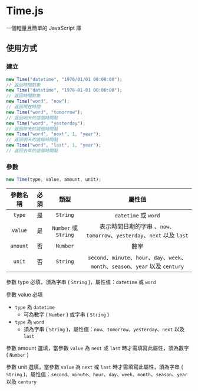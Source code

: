 # Time.js

一個輕量且簡單的 JavaScript 庫

## 使用方式

### 建立

```js
new Time("datetime", "1970/01/01 00:00:00");
// 返回時間對象
new Time("datetime", "1970-01-01 00:00:00");
// 返回時間對象
new Time("word", "now");
// 返回現在時間
new Time("word", "tomorrow");
// 返回明天的這個時間點
new Time("word", "yesterday");
// 返回昨天的這個時間點
new Time("word", "next", 1, "year");
// 返回明天的這個時間點
new Time("word", "last", 1, "year");
// 返回去年的這個時間點
```

### 參數

```js
new Time(type, value, amount, unit);
```

| 參數名稱 | 必須 |          類型        |                                     屬性值                                        |
|:-------:|:----:|:--------------------:|:--------------------------------------------------------------------------------:|
| `type`  |  是  |       `String`       |                               `datetime` 或 `word`                               |
| `value` |  是  | `Number` 或 `String` |       表示時間日期的字串 、`now`、`tomorrow`、`yesterday`、`next` 以及 `last`       |
| `amount`|  否  |       `Number`       |                                      數字                                         |
| `unit`  |  否  |       `String`       | `second`、`minute`、`hour`、`day`、`week`、`month`、`season`、`year` 以及 `century`|

參數 type 必填，須為字串 ( `String` )，屬性值：`datetime` 或 `word`

參數 value 必填
- `type` 為 `datetime`
  - 可為數字 ( `Number` ) 或字串 ( `String` )
- `type` 為 `word`
  - 須為字串 ( `String` )，屬性值：`now`、`tomorrow`、`yesterday`、`next` 以及 `last`

參數 amount 選填，當參數 `value` 為 `next` 或 `last` 時才需填寫此屬性，須為數字 ( `Number` )

參數 unit 選填，當參數 `value` 為 `next` 或 `last` 時才需填寫此屬性，須為字串 ( `String` )，屬性值：`second`、`minute`、`hour`、`day`、`week`、`month`、`season`、`year` 以及 `century`
